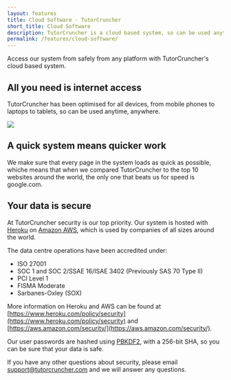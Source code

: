 ```yaml
---
layout: features
title: Cloud Software - TutorCruncher
short_title: Cloud Software
description: TutorCruncher is a cloud based system, so can be used anytime, anywhere.
permalink: /features/cloud-software/
---
```

Access our system from safely from any platform with TutorCruncher's cloud based system.

## All you need is internet access

TutorCruncher has been optimised for all devices, from mobile phones to laptops to tablets, so can be used anytime, anywhere.

<a href="{{ site.static}}/img/features/mobile-job-screenshot.png" data-lightbox="lightbox" data-title="Jobs on mobile devices" class="thumbnail">
  <img src="{{ site.static}}/img/features/mobile-job-screenshot.png" alt-text="Jobs on mobile devices"/>
</a>

## A quick system means quicker work

We make sure that every page in the system loads as quick as possible, whiche means that when we compared TutorCruncher to the top 10 websites around the world, the only one that beats us for speed is google.com.

## Your data is secure

At TutorCruncher security is our top priority. Our system is hosted with [Heroku](https://www.heroku.com/policy/security) on [Amazon AWS](https://aws.amazon.com/security/), which is used by companies of all sizes around the world.

The data centre operations have been accredited under:

+ ISO 27001
+ SOC 1 and SOC 2/SSAE 16/ISAE 3402 (Previously SAS 70 Type II)
+ PCI Level 1
+ FISMA Moderate
+ Sarbanes-Oxley (SOX)

More information on Heroku and AWS can be found at [https://www.heroku.com/policy/security](https://www.heroku.com/policy/security) and [https://aws.amazon.com/security/](https://aws.amazon.com/security/).

Our user passwords are hashed using [PBKDF2](https://en.wikipedia.org/wiki/PBKDF2), with a 256-bit SHA, so you can be sure that your data is safe.

If you have any other questions about security, please email [support@tutorcruncher.com](mailto:support@tutorcruncher.com) and we will answer any questions.
